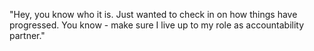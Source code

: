"Hey, you know who it is. Just wanted to check in on how things have progressed. You know - make sure I live up to my role as accountability partner."